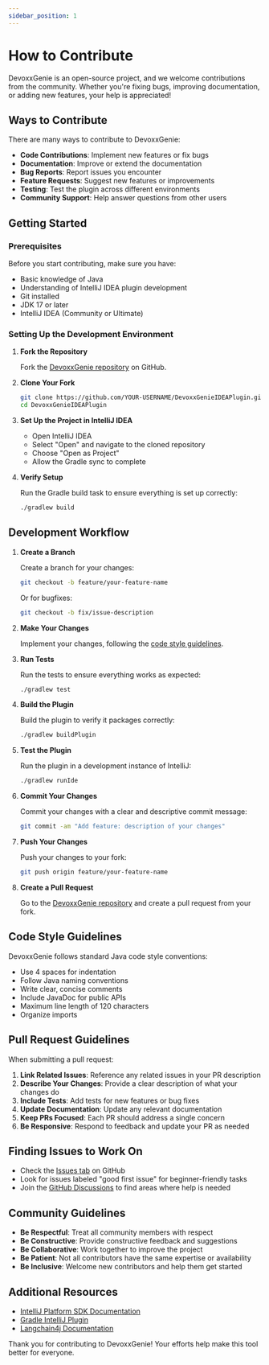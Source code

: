 ```yaml
---
sidebar_position: 1
---
```


# How to Contribute

DevoxxGenie is an open-source project, and we welcome contributions from the community. Whether you're fixing bugs, improving documentation, or adding new features, your help is appreciated!

## Ways to Contribute

There are many ways to contribute to DevoxxGenie:

- **Code Contributions**: Implement new features or fix bugs
- **Documentation**: Improve or extend the documentation
- **Bug Reports**: Report issues you encounter
- **Feature Requests**: Suggest new features or improvements
- **Testing**: Test the plugin across different environments
- **Community Support**: Help answer questions from other users

## Getting Started

### Prerequisites

Before you start contributing, make sure you have:

- Basic knowledge of Java
- Understanding of IntelliJ IDEA plugin development
- Git installed
- JDK 17 or later
- IntelliJ IDEA (Community or Ultimate)

### Setting Up the Development Environment

1. **Fork the Repository**

   Fork the [DevoxxGenie repository](https://github.com/devoxx/DevoxxGenieIDEAPlugin) on GitHub.

2. **Clone Your Fork**

   ```bash
   git clone https://github.com/YOUR-USERNAME/DevoxxGenieIDEAPlugin.git
   cd DevoxxGenieIDEAPlugin
   ```

3. **Set Up the Project in IntelliJ IDEA**

   - Open IntelliJ IDEA
   - Select "Open" and navigate to the cloned repository
   - Choose "Open as Project"
   - Allow the Gradle sync to complete

4. **Verify Setup**

   Run the Gradle build task to ensure everything is set up correctly:

   ```bash
   ./gradlew build
   ```

## Development Workflow

1. **Create a Branch**

   Create a branch for your changes:

   ```bash
   git checkout -b feature/your-feature-name
   ```

   Or for bugfixes:

   ```bash
   git checkout -b fix/issue-description
   ```

2. **Make Your Changes**

   Implement your changes, following the [code style guidelines](#code-style-guidelines).

3. **Run Tests**

   Run the tests to ensure everything works as expected:

   ```bash
   ./gradlew test
   ```

4. **Build the Plugin**

   Build the plugin to verify it packages correctly:

   ```bash
   ./gradlew buildPlugin
   ```

5. **Test the Plugin**

   Run the plugin in a development instance of IntelliJ:

   ```bash
   ./gradlew runIde
   ```

6. **Commit Your Changes**

   Commit your changes with a clear and descriptive commit message:

   ```bash
   git commit -am "Add feature: description of your changes"
   ```

7. **Push Your Changes**

   Push your changes to your fork:

   ```bash
   git push origin feature/your-feature-name
   ```

8. **Create a Pull Request**

   Go to the [DevoxxGenie repository](https://github.com/devoxx/DevoxxGenieIDEAPlugin) and create a pull request from your fork.

## Code Style Guidelines

DevoxxGenie follows standard Java code style conventions:

- Use 4 spaces for indentation
- Follow Java naming conventions
- Write clear, concise comments
- Include JavaDoc for public APIs
- Maximum line length of 120 characters
- Organize imports

## Pull Request Guidelines

When submitting a pull request:

1. **Link Related Issues**: Reference any related issues in your PR description
2. **Describe Your Changes**: Provide a clear description of what your changes do
3. **Include Tests**: Add tests for new features or bug fixes
4. **Update Documentation**: Update any relevant documentation
5. **Keep PRs Focused**: Each PR should address a single concern
6. **Be Responsive**: Respond to feedback and update your PR as needed

## Finding Issues to Work On

- Check the [Issues tab](https://github.com/devoxx/DevoxxGenieIDEAPlugin/issues) on GitHub
- Look for issues labeled "good first issue" for beginner-friendly tasks
- Join the [GitHub Discussions](https://github.com/devoxx/DevoxxGenieIDEAPlugin/discussions) to find areas where help is needed

## Community Guidelines

- **Be Respectful**: Treat all community members with respect
- **Be Constructive**: Provide constructive feedback and suggestions
- **Be Collaborative**: Work together to improve the project
- **Be Patient**: Not all contributors have the same expertise or availability
- **Be Inclusive**: Welcome new contributors and help them get started

## Additional Resources

- [IntelliJ Platform SDK Documentation](https://plugins.jetbrains.com/docs/intellij/welcome.html)
- [Gradle IntelliJ Plugin](https://github.com/JetBrains/gradle-intellij-plugin)
- [Langchain4j Documentation](https://docs.langchain4j.dev/)

Thank you for contributing to DevoxxGenie! Your efforts help make this tool better for everyone.
